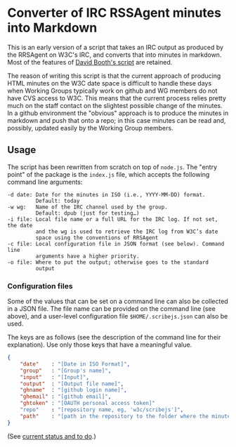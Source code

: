 # Converter of IRC RSSAgent minutes into Markdown

This is an early version of a script that takes an IRC output as produced by the RRSAgent on W3C's IRC, and converts that into minutes in markdown. Most of the features of [David Booth's script](https://dev.w3.org/2002/scribe/scribedoc.htm) are retained.

The reason of writing this script is that the current approach of producing HTML minutes on the W3C date space is difficult to handle these days when Working Groups typically work on github and WG members do not have CVS access to W3C. This means that the current process relies pretty much on the staff contact on the slightest possible change of the minutes. In a github environment the "obvious" approach is to produce the minutes in markdown and push that onto a repo; in this case minutes can be read and, possibly, updated easily by the Working Group members.

## Usage
The script has been rewritten from scratch on top of `node.js`. The "entry point" of the package is the `index.js` file, which accepts the following command line arguments:

```
-d date: Date for the minutes in ISO (i.e., YYYY-MM-DD) format.
         Default: today
-w wg:   Name of the IRC channel used by the group.
         Default: dpub (just for testing…)
-i file: Local file name or a full URL for the IRC log. If not set, the date
         and the wg is used to retrieve the IRC log from W3C’s date
		 space using the conventions of RRSAgent
-c file: Local configuration file in JSON format (see below). Command line
         arguments have a higher priority.
-o file: Where to put the output; otherwise goes to the standard
         output
```

### Configuration files
Some of the values that can be set on a command line can also be collected in a JSON file. The file name can be provided on the command line (see above), and a user-level configuration file `$HOME/.scribejs.json` can also be used.

The keys are as follows (see the description of the command line for their explanation). Use only those keys that have a meaningful value.

```JSON
{
	"date"    : "[Date in ISO Format]",
	"group"   : "[Group's name]",
	"input"   : "[Input]",
	"output"  : "[Output file name]",
	"ghname"  : "[github login name]",
	"ghemail" : "[github email]",
	"ghtoken" : "[OAUTH personal access token]"
	"repo"    : "[repository name, eg, 'w3c/scribejs']",
	"path"    : "[path in the repository to the folder where the minutes are to be stored]"
}
```


(See [current status and to do](TODO.md).)
